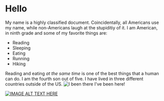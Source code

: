 # Hello
My name is a highly classified document. Coincidentally, all Americans use my name, while non-Americans laugh at the stupiditiy of it. I am American, in ninth grade and some of my favorite things are:
+ Reading
+ Sleeping
+ Eating 
+ Running
+ Hiking

Reading and eating *at the same time* is one of the best things that a human can do. 
I am the fourth son out of five. I have lived in three different countries outside of the US. 
![I been there](https://sofiaadventures.com/wp-content/uploads/2019/08/shutterstock_1141881911.jpg)
I've been here!

[![IMAGE ALT TEXT HERE](http://img.youtube.com/vi/dQw4w9WgXcQ/0.jpg)](http://www.youtube.com/watch?v=dQw4w9WgXcQ)
